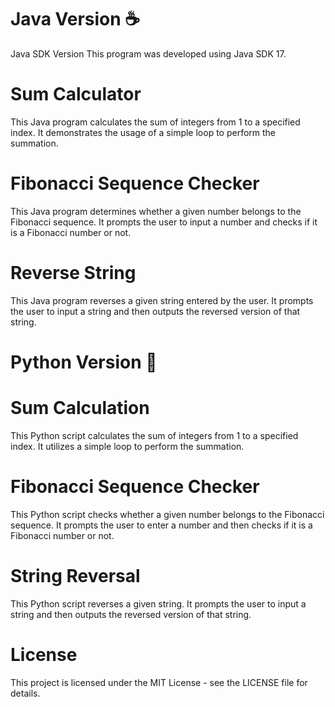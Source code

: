 # Java Version ☕
Java SDK Version
This program was developed using Java SDK 17.

# Sum Calculator
This Java program calculates the sum of integers from 1 to a specified index. It demonstrates the usage of a simple loop to perform the summation.

# Fibonacci Sequence Checker
This Java program determines whether a given number belongs to the Fibonacci sequence. It prompts the user to input a number and checks if it is a Fibonacci number or not.

# Reverse String
This Java program reverses a given string entered by the user. It prompts the user to input a string and then outputs the reversed version of that string.


# Python Version 🐍

# Sum Calculation
This Python script calculates the sum of integers from 1 to a specified index. It utilizes a simple loop to perform the summation.

# Fibonacci Sequence Checker
This Python script checks whether a given number belongs to the Fibonacci sequence. It prompts the user to enter a number and then checks if it is a Fibonacci number or not.

# String Reversal
This Python script reverses a given string. It prompts the user to input a string and then outputs the reversed version of that string.

# License
This project is licensed under the MIT License - see the LICENSE file for details.
